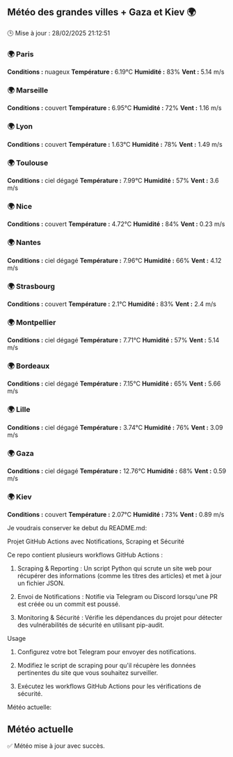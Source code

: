## Météo des grandes villes + Gaza et Kiev 🌍
🕒 Mise à jour : 28/02/2025 21:12:51

### 🌍 Paris
**Conditions :** nuageux
**Température :** 6.19°C
**Humidité :** 83%
**Vent :** 5.14 m/s

### 🌍 Marseille
**Conditions :** couvert
**Température :** 6.95°C
**Humidité :** 72%
**Vent :** 1.16 m/s

### 🌍 Lyon
**Conditions :** couvert
**Température :** 1.63°C
**Humidité :** 78%
**Vent :** 1.49 m/s

### 🌍 Toulouse
**Conditions :** ciel dégagé
**Température :** 7.99°C
**Humidité :** 57%
**Vent :** 3.6 m/s

### 🌍 Nice
**Conditions :** couvert
**Température :** 4.72°C
**Humidité :** 84%
**Vent :** 0.23 m/s

### 🌍 Nantes
**Conditions :** ciel dégagé
**Température :** 7.96°C
**Humidité :** 66%
**Vent :** 4.12 m/s

### 🌍 Strasbourg
**Conditions :** couvert
**Température :** 2.1°C
**Humidité :** 83%
**Vent :** 2.4 m/s

### 🌍 Montpellier
**Conditions :** ciel dégagé
**Température :** 7.71°C
**Humidité :** 57%
**Vent :** 5.14 m/s

### 🌍 Bordeaux
**Conditions :** ciel dégagé
**Température :** 7.15°C
**Humidité :** 65%
**Vent :** 5.66 m/s

### 🌍 Lille
**Conditions :** ciel dégagé
**Température :** 3.74°C
**Humidité :** 76%
**Vent :** 3.09 m/s

### 🌍 Gaza
**Conditions :** ciel dégagé
**Température :** 12.76°C
**Humidité :** 68%
**Vent :** 0.59 m/s

### 🌍 Kiev
**Conditions :** couvert
**Température :** 2.07°C
**Humidité :** 73%
**Vent :** 0.89 m/s

Je voudrais conserver ke debut du README.md:

Projet GitHub Actions avec Notifications, Scraping et Sécurité

Ce repo contient plusieurs workflows GitHub Actions :

1. Scraping & Reporting : Un script Python qui scrute un site web pour récupérer des informations (comme les titres des articles) et met à jour un fichier JSON.


2. Envoi de Notifications : Notifie via Telegram ou Discord lorsqu'une PR est créée ou un commit est poussé.


3. Monitoring & Sécurité : Vérifie les dépendances du projet pour détecter des vulnérabilités de sécurité en utilisant pip-audit.



Usage

1. Configurez votre bot Telegram pour envoyer des notifications.


2. Modifiez le script de scraping pour qu'il récupère les données pertinentes du site que vous souhaitez surveiller.


3. Exécutez les workflows GitHub Actions pour les vérifications de sécurité.



Météo actuelle:

## Météo actuelle
✅ Météo mise à jour avec succès.
